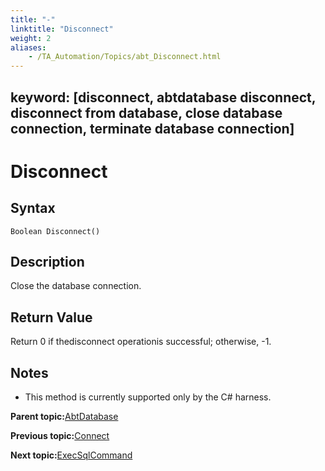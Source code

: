 ```yaml
--- 
title: "-"
linktitle: "Disconnect"
weight: 2
aliases: 
    - /TA_Automation/Topics/abt_Disconnect.html
---
```

keyword: [disconnect, abtdatabase disconnect, disconnect from database, close database connection, terminate database connection]
---

# Disconnect

## Syntax

`Boolean Disconnect()`

## Description

Close the database connection.

## Return Value

Return 0 if thedisconnect operationis successful; otherwise, -1.

## Notes

-   This method is currently supported only by the C\# harness.

**Parent topic:**[AbtDatabase](/TA_Automation/Topics/abt_Database.html)

**Previous topic:**[Connect](/TA_Automation/Topics/abt_Connect.html)

**Next topic:**[ExecSqlCommand](/TA_Automation/Topics/abt_Execute_Sql_Command.html)

